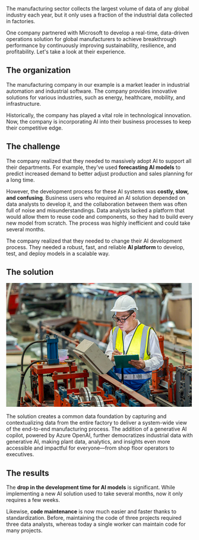 The manufacturing sector collects the largest volume of data of any global industry each year, but it only uses a fraction of the industrial data collected in factories.

One company partnered with Microsoft to develop a real-time, data-driven operations solution for global manufacturers to achieve breakthrough performance by continuously improving sustainability, resilience, and profitability. Let's take a look at their experience. 

## The organization

The manufacturing company in our example is a market leader in industrial automation and industrial software. The company provides innovative solutions for various industries, such as energy, healthcare, mobility, and infrastructure.

Historically, the company has played a vital role in technological innovation. Now, the company is incorporating AI into their business processes to keep their competitive edge.

## The challenge

The company realized that they needed to massively adopt AI to support all their departments. For example, they’ve used **forecasting AI models** to predict increased demand to better adjust production and sales planning for a long time.

However, the development process for these AI systems was **costly, slow, and confusing**. Business users who required an AI solution depended on data analysts to develop it, and the collaboration between them was often full of noise and misunderstandings. Data analysts lacked a platform that would allow them to reuse code and components, so they had to build every new model from scratch. The process was highly inefficient and could take several months.

The company realized that they needed to change their AI development process. They needed a robust, fast, and reliable **AI platform** to develop, test, and deploy models in a scalable way.

## The solution

![Image of a worker in a manufacturing plant looking at data.](../media/Manufacturing-data.jpg)

The solution creates a common data foundation by capturing and contextualizing data from the entire factory to deliver a system-wide view of the end-to-end manufacturing process. The addition of a generative AI copilot, powered by Azure OpenAI, further democratizes industrial data with generative AI, making plant data, analytics, and insights even more accessible and impactful for everyone—from shop floor operators to executives.​

## The results

The **drop in the development time for AI models** is significant. While implementing a new AI solution used to take several months, now it only requires a few weeks.

Likewise, **code maintenance** is now much easier and faster thanks to standardization. Before, maintaining the code of three projects required three data analysts, whereas today a single worker can maintain code for many projects.



